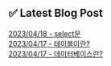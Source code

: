 
## ✅ Latest Blog Post

[2023/04/18 - select문](https://22gamin.tistory.com/7) <br/>
[2023/04/17 - 테이블이란?](https://22gamin.tistory.com/6) <br/>
[2023/04/17 - 데이터베이스란?](https://22gamin.tistory.com/4) <br/>
